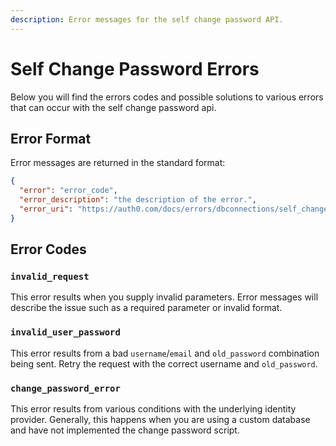```yaml
---
description: Error messages for the self change password API.
---
```

# Self Change Password Errors

Below you will find the errors codes and possible solutions to various errors that can occur with the self change password api.

## Error Format

Error messages are returned in the standard format:

```json
{
  "error": "error_code",
  "error_description": "the description of the error.",
  "error_uri": "https://auth0.com/docs/errors/dbconnections/self_change_password"
}
```


## Error Codes

### `invalid_request`

This error results when you supply invalid parameters. Error messages will describe the issue such as a required parameter or invalid format.


### `invalid_user_password`

This error results from a bad `username`/`email` and `old_password` combination being sent. Retry the request with the correct username and `old_password`.


### `change_password_error`

This error results from various conditions with the underlying identity provider. Generally, this happens when you are using a custom database and have not implemented the change password script.

